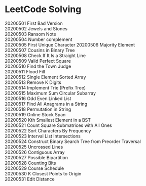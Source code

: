 # LeetCode Solving

20200501 First Bad Version   
20200502 Jewels and Stones   
20200503 Ransom Note   
20200504 Number complement   
20200505 First Unique Character
20200506 Majority Element   
20200507 Cousins in Binary Tree  
20200508 Check If It Is a Straight Line   
20200509 Valid Perfect Square    
20200510 Find the Town Judge  
20200511 Flood Fill  
20200512 Single Element Sorted Array  
20200513 Remove K Digits  
20200514 Implement Trie (Prefix Tree)   
20200515 Maximum Sum Circular Subarray   
20200516 Odd Even Linked List   
20200517 Find All Anagrams in a String   
20200518 Permutation in String   
20200519 Online Stock Span   
20200520 Kth Smallest Element in a BST   
20200521 Count Square Submatrices with All Ones   
20200522 Sort Characters By Frequency   
20200523 Interval List Intersections    
20200524 Construct Binary Search Tree from Preorder Traversal   
20200525 Uncrossed Lines   
20200526 Contiguous Array   
20200527 Possible Bipartition   
20200528 Counting Bits   
20200529 Course Schedule   
20200530 K Closest Points to Origin    
20200531 Edit Distance
